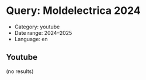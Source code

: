 # Query: Moldelectrica 2024
- Category: youtube
- Date range: 2024–2025
- Language: en

## Youtube

(no results)

